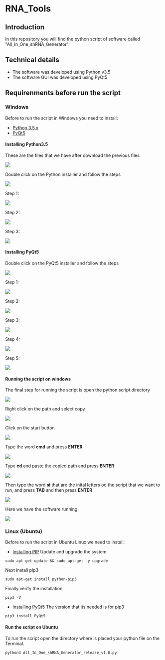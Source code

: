 # RNA_Tools

## Introduction

In this repository you will find the python script of software called "All_In_One_shRNA_Generator".

## Technical details

* The software was developed using Python v3.5
* The software GUI was developed using PyQt5

## Requirenments before run the script
### **Windows**

Before to run the script in Windows you need to install:

* [Python 3.5.x](/download/python-3.5.0.exe)
* [PyQt5](/download/PyQt5-5.6-gpl-Py3.5-Qt5.6.0-x32-2.exe)

#### Installing Python3.5

These are the files that we have after download the previous files

![](/images/installing_python3.5.png)

Double click on the Python installer and follow the steps

![](/images/installing_python3.5_00.PNG)

Step 1:

![](/images/installing_python3.5_01.PNG)

Step 2:

![](/images/installing_python3.5_02.PNG)

Step 3:

![](/images/installing_python3.5_03.PNG)

#### Installing PyQt5

Double click on the PyQt5 installer and follow the steps

![](/images/installing_pyQT5.PNG)

Step 1:

![](/images/installing_pyQT5_00.PNG)

Step 2:

![](/images/installing_pyQT5_01.PNG)

Step 3:

![](/images/installing_pyQT5_02.PNG)

Step 4:

![](/images/installing_pyQT5_03.PNG)

Step 5:

![](/images/installing_pyQT5_04.PNG)

#### Running the script on windows

The final step for running the script is open the python script directory

![](/images/runnig_the_script_00.PNG)

Right click on the path and select copy

![](/images/runnig_the_script_01.PNG)

Click on the start button

![](/images/runnig_the_script_02.PNG)

Type the word **cmd** and press **ENTER**

![](/images/runnig_the_script_03.PNG)

Type **cd** and paste the copied path and press **ENTER**

![](/images/runnig_the_script_04.PNG)

Then type the word **si** that are the inital letters od the script that we want to run, and press **TAB** and then press **ENTER**

![](/images/runnig_the_script_05.PNG)

Here we have the software running

![](/images/runnig_the_script_06.PNG)

### **Linux (Ubuntu)**

Before to run the script in Ubuntu Linux we need to install:
* [Installing PIP](https://www.rosehosting.com/blog/how-to-install-pip-on-ubuntu-16-04/)
Update and upgrade the system
````
sudo apt-get update && sudo apt-get -y upgrade
````
Next install pip3 
````
sudo apt-get install python-pip3
````
Finally verify the installation

````
pip3 -V
````
* [Installing PyQt5](https://pypi.org/project/PyQt5/)
The version that its needed is for pip3

````
pip3 install PyQt5
````
#### Run the script on Ubuntu

To run the script open the directory where is placed your python file on the Terminal.

````
python3 All_In_One_shRNA_Generator_release_v1.0.py
````